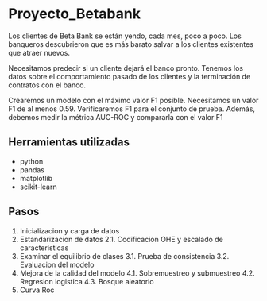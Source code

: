 # Proyecto_Betabank
Los clientes de Beta Bank se están yendo, cada mes, poco a poco. Los banqueros descubrieron que es más barato salvar a los clientes existentes que atraer nuevos.

Necesitamos predecir si un cliente dejará el banco pronto. Tenemos los datos sobre el comportamiento pasado de los clientes y la terminación de contratos con el banco.

Crearemos un modelo con el máximo valor F1 posible. Necesitamos un valor F1 de al menos 0.59. Verificaremos F1 para el conjunto de prueba. 
Además, debemos medir la métrica AUC-ROC y compararla con el valor F1

## Herramientas utilizadas
- python
- pandas
- matplotlib
- scikit-learn

## Pasos

1.  Inicializacion y carga de datos
2.  Estandarizacion de datos
2.1.  Codificacion OHE y escalado de caracteristicas
3.  Examinar el equilibrio de clases
3.1.  Prueba de consistencia
3.2.  Evaluacion del modelo
4.  Mejora de la calidad del modelo
4.1.  Sobremuestreo y submuestreo
4.2.  Regresion logistica
4.3.  Bosque aleatorio
5.  Curva Roc